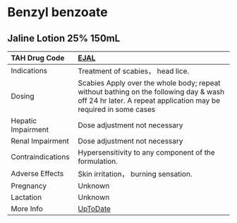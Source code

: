 # Benzyl benzoate

## Jaline Lotion 25% 150mL

| TAH Drug Code      | [EJAL](https://www.tahsda.org.tw/drugs/hissearch.php?drug_code=EJAL)                                                                                      |
|:-------------------|:----------------------------------------------------------------------------------------------------------------------------------------------------------|
| Indications        | Treatment of scabies， head lice.                                                                                                                         |
| Dosing             | Scabies Apply over the whole body; repeat without bathing on the following day & wash off 24 hr later. A repeat application may be required in some cases |
| Hepatic Impairment | Dose adjustment not necessary                                                                                                                             |
| Renal Impairment   | Dose adjustment not necessary                                                                                                                             |
| Contraindications  | Hypersensitivity to any component of the formulation.                                                                                                     |
| Adverse Effects    | Skin irritation， burning sensation.                                                                                                                      |
| Pregnancy          | Unknown                                                                                                                                                   |
| Lactation          | Unknown                                                                                                                                                   |
| More Info          | [UpToDate](https://www.uptodate.com/contents/benzyl-benzoate-drug-information)                                                                            |

